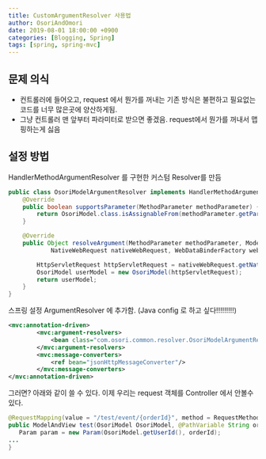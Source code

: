 ```yaml
---
title: CustomArgumentResolver 사용법
author: OsoriAndOmori
date: 2019-08-01 18:00:00 +0900
categories: [Blogging, Spring]
tags: [spring, spring-mvc]
---
```


## 문제 의식
- 컨트롤러에 들어오고, request 에서 뭔가를 꺼내는 기존 방식은 불편하고 필요없는 코드를 너무 많은곳에 양산하게됨.
- 그냥 컨트롤러 맨 앞부터 파라미터로 받으면 좋겠음. request에서 뭔가를 꺼내서 맵핑하는게 싫음

## 설정 방법
HandlerMethodArgumentResolver 를 구현한 커스텀 Resolver를 만듬
```java
public class OsoriModelArgumentResolver implements HandlerMethodArgumentResolver {
	@Override
	public boolean supportsParameter(MethodParameter methodParameter) {
		return OsoriModel.class.isAssignableFrom(methodParameter.getParameterType());
	}

	@Override
	public Object resolveArgument(MethodParameter methodParameter, ModelAndViewContainer modelAndViewContainer,
			NativeWebRequest nativeWebRequest, WebDataBinderFactory webDataBinderFactory) throws Exception {

		HttpServletRequest httpServletRequest = nativeWebRequest.getNativeRequest(HttpServletRequest.class);
		OsoriModel userModel = new OsoriModel(httpServletRequest);
		return userModel;
	}
}
```

스프링 설정 ArgumentResolver 에 추가함. (Java config 로 하고 싶다!!!!!!!!!)
```xml
<mvc:annotation-driven>
		<mvc:argument-resolvers>
			<bean class="com.osori.common.resolver.OsoriModelArgumentResolver"/>
		</mvc:argument-resolvers>
		<mvc:message-converters>
			<ref bean="jsonHttpMessageConverter"/>
		</mvc:message-converters>
</mvc:annotation-driven>
```

그러면? 아래와 같이 쓸 수 있다. 이제 우리는 request 객체를 Controller 에서 안볼수 있다.
```java
@RequestMapping(value = "/test/event/{orderId}", method = RequestMethod.POST)
public ModelAndView test(OsoriModel OsoriModel, @PathVariable String orderId) {
   Param param = new Param(OsoriModel.getUserId(), orderId);
...
}
```
